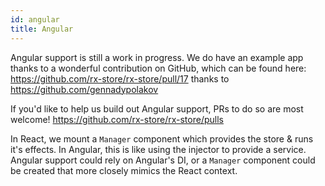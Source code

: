 ```yaml
---
id: angular
title: Angular
---
```


Angular support is still a work in progress. We do have an example app thanks to a wonderful contribution on GitHub, which can be found here: https://github.com/rx-store/rx-store/pull/17 thanks to https://github.com/gennadypolakov

If you'd like to help us build out Angular support, PRs to do so are most welcome! https://github.com/rx-store/rx-store/pulls

In React, we mount a `Manager` component which provides the store & runs it's effects. In Angular, this is like using the injector to provide a service. Angular support could rely on Angular's DI, or a `Manager` component could be created that more closely mimics the React context.